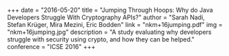 +++
date = "2016-05-20"
title = "Jumping Through Hoops: Why do Java Developers Struggle With Cryptography APIs?"
author = "Sarah Nadi, Stefan Krüger, Mira Mezini, Eric Bodden"
link = "nkm+16jumping.pdf"
img = "nkm+16jumping.jpg"
description = "A study evaluating why developers struggle with security using crypto, and how they can be helped."
conference = "ICSE 2016"
+++
